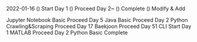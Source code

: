 2022-01-16
() Start Day 1
() Proceed Day 2~
() Complete
() Modify & Add

Jupyter Notebook Basic Proceed Day 5
Java Basic Proceed Day 2
Python Crawling&Scraping Proceed Day 17
Baekjoon Proceed Day 51
CLI Start Day 1
MATLAB Proceed Day 2
Python Basic Complete